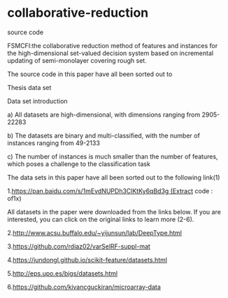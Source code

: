# collaborative-reduction

source code

FSMCFI:the collaborative reduction method of features and instances for the high-dimensional set-valued decision system based on incremental updating of semi-monolayer covering rough set.

The source code in this paper have all been sorted out to


Thesis data set

Data set introduction

a) All datasets are high-dimensional, with dimensions ranging from 2905-22283

b) The datasets are binary and multi-classified, with the number of instances ranging from 49-2133

c) The number of instances is much smaller than the number of features, which poses a challenge to the classification task

The data sets in this paper have all been sorted out to the following link(1)

1.https://pan.baidu.com/s/1mEvdNUPDh3ClKtKy6qBd3g (Extract code : of1x)

All datasets in the paper were downloaded from the links below. If you are interested, you can click on the original links to learn more (2-6).

2.http://www.acsu.buffalo.edu/~yijunsun/lab/DeepType.html

3.https://github.com/rdiaz02/varSelRF-suppl-mat

4.https://jundongl.github.io/scikit-feature/datasets.html

5.http://eps.upo.es/bigs/datasets.html

6.https://github.com/kivancguckiran/microarray-data

